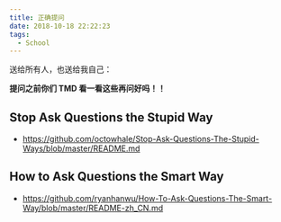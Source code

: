 ```yaml
---
title: 正确提问
date: 2018-10-18 22:22:23
tags:
  - School
---
```


送给所有人，也送给我自己：

**提问之前你们 TMD 看一看这些再问好吗！！**

## Stop Ask Questions the Stupid Way

- https://github.com/octowhale/Stop-Ask-Questions-The-Stupid-Ways/blob/master/README.md

## How to Ask Questions the Smart Way

- https://github.com/ryanhanwu/How-To-Ask-Questions-The-Smart-Way/blob/master/README-zh_CN.md
